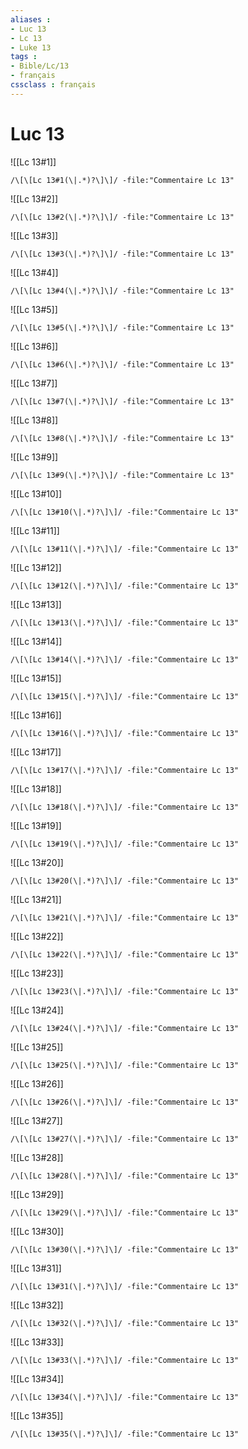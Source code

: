 ```yaml
---
aliases : 
- Luc 13
- Lc 13
- Luke 13
tags : 
- Bible/Lc/13
- français
cssclass : français
---
```


# Luc 13

![[Lc 13#1]]

```query
/\[\[Lc 13#1(\|.*)?\]\]/ -file:"Commentaire Lc 13"
```

![[Lc 13#2]]

```query
/\[\[Lc 13#2(\|.*)?\]\]/ -file:"Commentaire Lc 13"
```

![[Lc 13#3]]

```query
/\[\[Lc 13#3(\|.*)?\]\]/ -file:"Commentaire Lc 13"
```

![[Lc 13#4]]

```query
/\[\[Lc 13#4(\|.*)?\]\]/ -file:"Commentaire Lc 13"
```

![[Lc 13#5]]

```query
/\[\[Lc 13#5(\|.*)?\]\]/ -file:"Commentaire Lc 13"
```

![[Lc 13#6]]

```query
/\[\[Lc 13#6(\|.*)?\]\]/ -file:"Commentaire Lc 13"
```

![[Lc 13#7]]

```query
/\[\[Lc 13#7(\|.*)?\]\]/ -file:"Commentaire Lc 13"
```

![[Lc 13#8]]

```query
/\[\[Lc 13#8(\|.*)?\]\]/ -file:"Commentaire Lc 13"
```

![[Lc 13#9]]

```query
/\[\[Lc 13#9(\|.*)?\]\]/ -file:"Commentaire Lc 13"
```

![[Lc 13#10]]

```query
/\[\[Lc 13#10(\|.*)?\]\]/ -file:"Commentaire Lc 13"
```

![[Lc 13#11]]

```query
/\[\[Lc 13#11(\|.*)?\]\]/ -file:"Commentaire Lc 13"
```

![[Lc 13#12]]

```query
/\[\[Lc 13#12(\|.*)?\]\]/ -file:"Commentaire Lc 13"
```

![[Lc 13#13]]

```query
/\[\[Lc 13#13(\|.*)?\]\]/ -file:"Commentaire Lc 13"
```

![[Lc 13#14]]

```query
/\[\[Lc 13#14(\|.*)?\]\]/ -file:"Commentaire Lc 13"
```

![[Lc 13#15]]

```query
/\[\[Lc 13#15(\|.*)?\]\]/ -file:"Commentaire Lc 13"
```

![[Lc 13#16]]

```query
/\[\[Lc 13#16(\|.*)?\]\]/ -file:"Commentaire Lc 13"
```

![[Lc 13#17]]

```query
/\[\[Lc 13#17(\|.*)?\]\]/ -file:"Commentaire Lc 13"
```

![[Lc 13#18]]

```query
/\[\[Lc 13#18(\|.*)?\]\]/ -file:"Commentaire Lc 13"
```

![[Lc 13#19]]

```query
/\[\[Lc 13#19(\|.*)?\]\]/ -file:"Commentaire Lc 13"
```

![[Lc 13#20]]

```query
/\[\[Lc 13#20(\|.*)?\]\]/ -file:"Commentaire Lc 13"
```

![[Lc 13#21]]

```query
/\[\[Lc 13#21(\|.*)?\]\]/ -file:"Commentaire Lc 13"
```

![[Lc 13#22]]

```query
/\[\[Lc 13#22(\|.*)?\]\]/ -file:"Commentaire Lc 13"
```

![[Lc 13#23]]

```query
/\[\[Lc 13#23(\|.*)?\]\]/ -file:"Commentaire Lc 13"
```

![[Lc 13#24]]

```query
/\[\[Lc 13#24(\|.*)?\]\]/ -file:"Commentaire Lc 13"
```

![[Lc 13#25]]

```query
/\[\[Lc 13#25(\|.*)?\]\]/ -file:"Commentaire Lc 13"
```

![[Lc 13#26]]

```query
/\[\[Lc 13#26(\|.*)?\]\]/ -file:"Commentaire Lc 13"
```

![[Lc 13#27]]

```query
/\[\[Lc 13#27(\|.*)?\]\]/ -file:"Commentaire Lc 13"
```

![[Lc 13#28]]

```query
/\[\[Lc 13#28(\|.*)?\]\]/ -file:"Commentaire Lc 13"
```

![[Lc 13#29]]

```query
/\[\[Lc 13#29(\|.*)?\]\]/ -file:"Commentaire Lc 13"
```

![[Lc 13#30]]

```query
/\[\[Lc 13#30(\|.*)?\]\]/ -file:"Commentaire Lc 13"
```

![[Lc 13#31]]

```query
/\[\[Lc 13#31(\|.*)?\]\]/ -file:"Commentaire Lc 13"
```

![[Lc 13#32]]

```query
/\[\[Lc 13#32(\|.*)?\]\]/ -file:"Commentaire Lc 13"
```

![[Lc 13#33]]

```query
/\[\[Lc 13#33(\|.*)?\]\]/ -file:"Commentaire Lc 13"
```

![[Lc 13#34]]

```query
/\[\[Lc 13#34(\|.*)?\]\]/ -file:"Commentaire Lc 13"
```

![[Lc 13#35]]

```query
/\[\[Lc 13#35(\|.*)?\]\]/ -file:"Commentaire Lc 13"
```

